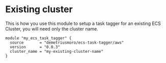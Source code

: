 # Existing cluster

This is how you use this module to setup a task tagger for an existing ECS Cluster, you will need only the cluster name.

```hcl
module "my_ecs_task_tagger" {
  source       = "demetriusmoro/ecs-task-tagger/aws"
  version      = "0.0.3"
  cluster_name = "my-existing-cluster-name"
}
```
